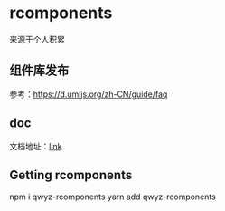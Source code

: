# rcomponents
来源于个人积累

## 组件库发布
参考：https://d.umijs.org/zh-CN/guide/faq

## doc
文档地址：[link](https://qwyz.github.io/rcomponents/docs-dist/#/)


## Getting rcomponents

npm i qwyz-rcomponents
yarn add qwyz-rcomponents


